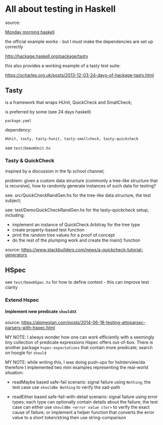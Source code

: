 # All about testing in Haskell

source:

[Monday morning haskell](https://mmhaskell.com/testing-1)

the official example works - but I must make the dependencies are set up correctly

<http://hackage.haskell.org/package/tasty>

this also provides a working example of a tasty test suite:

<https://ocharles.org.uk/posts/2013-12-03-24-days-of-hackage-tasty.html>

## Tasty

is a framework that wraps HUnit, QuickCheck and SmallCheck;

is preferred by some (see 24 days haskell)

`package.yaml`

dependency:

```text
HUnit, tasty, tasty-hunit, tasty-smallcheck, tasty-quickcheck
```

see `test/DemoHUnit.hs`

### Tasty & QuickCheck

inspired by a discussion in the fp school channel;

problem: given a custom data structure (commonly a tree-like structure
that is recursive), how to randomly generate instances of such data
for testing?

see: src/QuickCheckRandGen.hs for the tree-like data structure, the
test subject;

see: test/DemoQuickCheckRandGen.hs for the tasty-quickcheck setup,
including:

- implement an instance of QuickCheck.Arbitray for the tree type
- create property-based test function
- print the random tree values for a proof of concept
- do the rest of the plumping work and create the main() function

source: <https://www.stackbuilders.com/news/a-quickcheck-tutorial-generators>

## HSpec

see `test/DemoHSpec.hs` for how to define context - this can improve
test clarity

### Extend Hspec

#### Implement new predicate `shouldXX`

source: <https://alpmestan.com/posts/2014-06-18-testing-attoparsec-parsers-with-hspec.html>

MY NOTE: I always wonder how one can work efficiently with a seemingly
tiny collection of predicate expressions Hspec offers out-of-box. There
is another package `hspec-expectations` that contain more predicate;
search on hoogle for `should`

MY NOTE: while writing this, I was doing push-ups for hsInterview/da
therefore I implemented two mini examples representing the real-world
situation:

- readMaybe based safe-fail scenario: signal failure using `Nothing`;
  the test case use `shouldBe Nothing` to verify the sad-path

- readEither based safe-fail-with-detail scenario: signal failure using
  error types; each type can optionally contain details about the failure;
  the test case can either use `shouldBe <error value ctor>` to verify
  the exact cause of failure; or implement a helper function that converts
  the error value to a short token/string then use string-comparison
